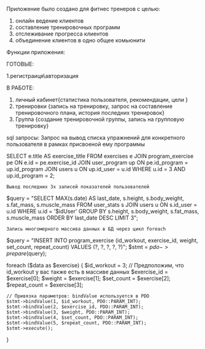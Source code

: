 Приложение было создано для фитнес тренеров с целью:
1. онлайн ведение клиентов
2. составление тренировочных программ
3. отслеживание прогресса клиентов
4. объединение клиентов в одно общее комьюнити

Функции приложения:

ГОТОВЫЕ:

1.регистраиця\авторизация

В РАБОТЕ:
1. личный кабинет{статистика пользователя, рекомендации, цели }
2. тренировки {запись на тренировку, запрос на составление тренировочного плана, история последних тренировок}
3. Группа {создание тренировочной группы, запись на групповую тренировку}


sql запросы: 
    Запрос на вывод списка упражнений для конкретного пользователя в рамках присвоеной ему программы

SELECT
    e.title AS exercise_title
FROM
    exercises e
JOIN
    program_exercise pe ON e.id = pe.exercise_id
JOIN
    user_program up ON pe.id_program = up.id_program
JOIN
    users u ON up.id_user = u.id
WHERE
    u.id = 3 AND up.id_program = 2;


    Вывод последних 3х записей показателей пользователей 

$query = "SELECT MAX(s.date) AS last_date, s.height, s.body_weight, s.fat_mass, s.muscle_mass 
    FROM user_stats s JOIN users u ON s.id_user = u.id 
    WHERE u.id = '$idUser' 
    GROUP BY s.height, s.body_weight, s.fat_mass, s.muscle_mass ORDER BY last_date DESC LIMIT 3";


    Запись многомерного массива данных в БД через цикл foreach

$query = "INSERT INTO program_exercise (id_workout, exercise_id, weight, set_count, repeat_count) VALUES (?, ?, ?, ?, ?)";
$stmt = $pdo->prepare($query);

foreach ($data as $exercise) {
    $id_workout = 3; // Предположим, что id_workout у вас также есть в массиве данных
    $exercise_id = $exercise[0];
    $weight = $exercise[1];
    $set_count = $exercise[2];
    $repeat_count = $exercise[3];

    // Привязка параметров: bindValue используется в PDO
    $stmt->bindValue(1, $id_workout, PDO::PARAM_INT);
    $stmt->bindValue(2, $exercise_id, PDO::PARAM_INT);
    $stmt->bindValue(3, $weight, PDO::PARAM_INT);
    $stmt->bindValue(4, $set_count, PDO::PARAM_INT);
    $stmt->bindValue(5, $repeat_count, PDO::PARAM_INT);
    $stmt->execute();
}

